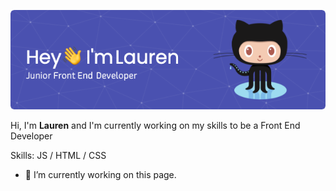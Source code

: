 ![Header](./github6.png)

Hi, I'm **Lauren** and I'm currently working on my skills to be a Front End Developer

Skills: JS / HTML / CSS

- 🔭 I’m currently working on this page. 




